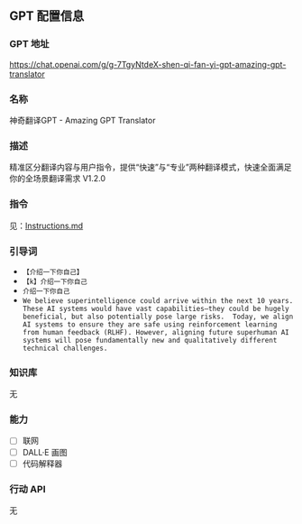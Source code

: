 ## GPT 配置信息

### GPT 地址

https://chat.openai.com/g/g-7TgyNtdeX-shen-qi-fan-yi-gpt-amazing-gpt-translator

### 名称

神奇翻译GPT - Amazing GPT Translator

### 描述

精准区分翻译内容与用户指令，提供“快速”与“专业”两种翻译模式，快速全面满足你的全场景翻译需求 V1.2.0

### 指令

见：[Instructions.md](https://github.com/xiaoguopku/Amazing-GPTs/Amazing-GPT-Translator/Instructions.md)

### 引导词

- `【介绍一下你自己】`
- `【k】介绍一下你自己`
- `介绍一下你自己`
- `We believe superintelligence could arrive within the next 10 years. These AI systems would have vast capabilities—they could be hugely beneficial, but also potentially pose large risks.  Today, we align AI systems to ensure they are safe using reinforcement learning from human feedback (RLHF). However, aligning future superhuman AI systems will pose fundamentally new and qualitatively different technical challenges. `

### 知识库

无

### 能力

- [ ] 联网
- [ ] DALL·E 画图
- [ ] 代码解释器

### 行动 API

无